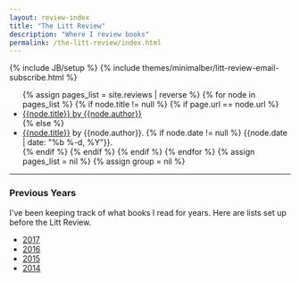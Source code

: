 ```yaml
---
layout: review-index
title: "The Litt Review"
description: "Where I review books"
permalink: /the-litt-review/index.html
---
```

{% include JB/setup %}
{% include themes/minimalber/litt-review-email-subscribe.html %}

<ul class="litt-list">
{% assign pages_list = site.reviews | reverse %}
{% for node in pages_list %}
  {% if node.title != null %}
    {% if page.url == node.url %}
    <li class="active"><a href="{{ BASE_PATH }}{{node.url}}" class="active">{{node.title}} by {{node.author}}</a></li>
    {% else %}
    <li><a href="{{ BASE_PATH }}{{node.url}}">{{node.title}}</a> by {{node.author}}.
      {% if node.date != null %}
      <span class="date">{{node.date | date: "%b %-d, %Y"}}</span>.</li>
      {% endif %}
    {% endif %}
  {% endif %}
{% endfor %}
{% assign pages_list = nil %}
{% assign group = nil %}
</ul>

<hr />

### Previous Years

I've been keeping track of what books I read for years. Here are lists set up before the Litt Review.

- [2017](https://www.burntfen.com/books/2017)
- [2016](https://www.burntfen.com/2017-02-08/books-i-read-in-2016)
- [2015](https://www.burntfen.com/2015-12-29/books-i-read-in-2015)
- [2014](https://www.burntfen.com/2015-01-04/books-from-2014)
